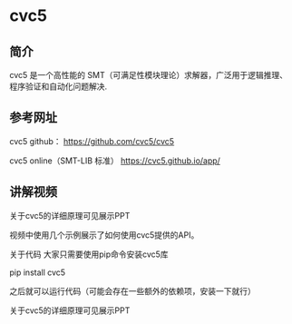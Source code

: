 # cvc5
## 简介

cvc5 是一个高性能的 SMT（可满足性模块理论）求解器，广泛用于逻辑推理、程序验证和自动化问题解决.

## 参考网址
cvc5 github：
https://github.com/cvc5/cvc5


cvc5 online（SMT-LIB 标准）
https://cvc5.github.io/app/

## 讲解视频

关于cvc5的详细原理可见展示PPT

视频中使用几个示例展示了如何使用cvc5提供的API。

关于代码
大家只需要使用pip命令安装cvc5库

pip install cvc5

之后就可以运行代码（可能会存在一些额外的依赖项，安装一下就行）

关于cvc5的详细原理可见展示PPT






